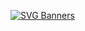 [![SVG Banners](https://svg-banners.vercel.app/api?type=luminance&text1=Tenerex%20🪳&width=800&height=400)](https://github.com/Akshay090/svg-banners)
